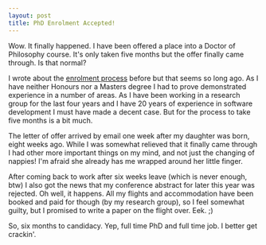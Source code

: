 ```yaml
---
layout: post
title: PhD Enrolment Accepted!
---
```


Wow. It finally happened. I have been offered a place into a Doctor of Philosophy course. It's only taken five months but the offer finally came through. Is that normal? 

I wrote about the [enrolment process](http://www.adrianbrown.id.au/Applying-for-a-Higher-Degree-by-Research/) before but that seems so long ago. As I have neither Honours nor a Masters degree I had to prove demonstrated experience in a number of areas. As I have been working in a research group for the last four years and I have 20 years of experience in software development I must have made a decent case. But for the process to take five months is a bit much.

The letter of offer arrived by email one week after my daughter was born, eight weeks ago. While I was somewhat relieved that it finally came through I had other more important things on my mind, and not just the changing of nappies! I'm afraid she already has me wrapped around her little finger.

After coming back to work after six weeks leave (which is never enough, btw) I also got the news that my conference abstract for later this year was rejected. Oh well, it happens. All my flights and accommodation have been booked and paid for though (by my research group), so I feel somewhat guilty, but I promised to write a paper on the flight over. Eek. ;)

So, six months to candidacy. Yep, full time PhD and full time job. I better get crackin'.
